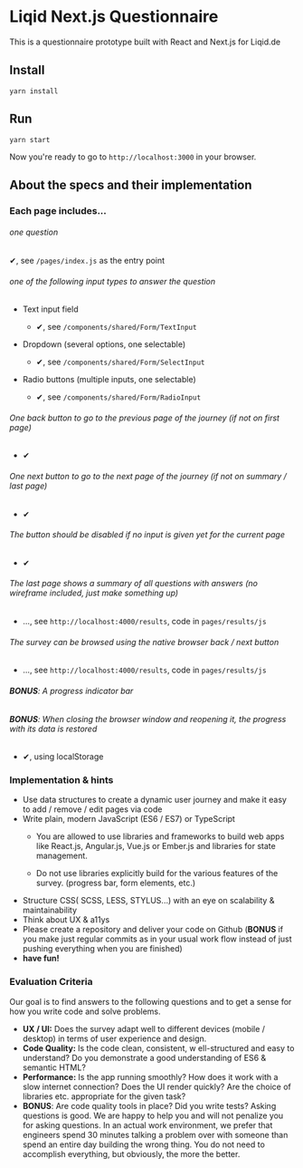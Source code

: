 # Liqid Next.js Questionnaire

This is a questionnaire prototype built with React and Next.js for Liqid.de

## Install

`yarn install`

## Run

`yarn start`

Now you're ready to go to `http://localhost:3000` in your browser.

## About the specs and their implementation

### Each page includes...

###### one question

✔, see `/pages/index.js` as the entry point

###### one of the following input types to answer the question

  * Text input field
    * ✔, see `/components/shared/Form/TextInput`

  * Dropdown (several options, one selectable)
    * ✔, see `/components/shared/Form/SelectInput`

  * Radio buttons (multiple inputs, one selectable)
    * ✔, see `/components/shared/Form/RadioInput`

###### One back button to go to the previous page of the journey (if not on first page)
  * ✔

###### One next button to go to the next page of the journey (if not on summary / last page)
  * ✔

###### The button should be disabled if no input is given yet for the current page
  * ✔

###### The last page shows a summary of all questions with answers (no wireframe included, just make something up)
  * …, see `http://localhost:4000/results`, code in `pages/results/js`

###### The survey can be browsed using the native browser back / next button
  * …, see `http://localhost:4000/results`, code in `pages/results/js`

###### **BONUS**: A progress indicator bar

###### **BONUS**: When closing the browser window and reopening it, the progress with its data is restored
  * ✔, using localStorage

### Implementation & hints

  * Use data structures to create a dynamic user journey and make it easy to add / remove / edit pages via code
  * Write plain, modern JavaScript (ES6 / ES7) or TypeScript
    * You are allowed to use libraries and frameworks to build web apps like
React.js, Angular.js, Vue.js or Ember.js and libraries for state management.

    * Do not use libraries explicitly build for the various features of the survey. (progress bar, form elements, etc.)
  * Structure CSS( SCSS, LESS, STYLUS...) with an eye on scalability & maintainability
  * Think about UX & a11ys
  * Please create a repository and deliver your code on Github
(**BONUS** if you make just regular commits as in your usual work flow instead of just pushing everything when you are finished)
  * **have fun!**

### Evaluation Criteria

Our goal is to find answers to the following questions and to get a sense for how you write code and solve problems.

  * **UX / UI:** Does the survey adapt well to different devices (mobile / desktop) in terms of user experience and design.
  * **Code Quality:** Is the code clean, consistent, w ell-structured and easy to understand? Do you demonstrate a good understanding of ES6 & semantic HTML?
  * **Performance:** Is the app running smoothly? How does it work with a slow internet connection? Does the UI render quickly? Are the choice of libraries etc. appropriate for the given task?
  * **BONUS**: Are code quality tools in place? Did you write tests?
Asking questions is good. We are happy to help you and will not penalize you for asking questions. In an actual work environment, we prefer that engineers spend 30 minutes talking a problem over with someone than spend an entire day building the wrong thing.
You do not need to accomplish everything, but obviously, the more the better.
